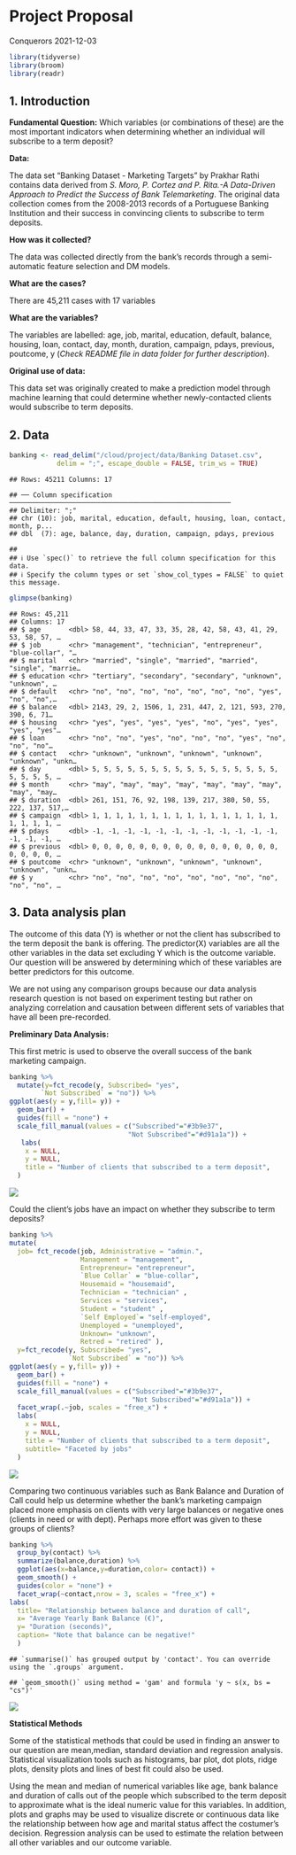 Project Proposal
================
Conquerors
2021-12-03

``` r
library(tidyverse)
library(broom)
library(readr)
```

## 1. Introduction

**Fundamental Question:** Which variables (or combinations of these) are
the most important indicators when determining whether an individual
will subscribe to a term deposit?

**Data:**

The data set “Banking Dataset - Marketing Targets” by Prakhar Rathi
contains data derived from *S. Moro, P. Cortez and P. Rita.-A
Data-Driven Approach to Predict the Success of Bank Telemarketing*. The
original data collection comes from the 2008-2013 records of a
Portuguese Banking Institution and their success in convincing clients
to subscribe to term deposits.

**How was it collected?**

The data was collected directly from the bank’s records through a
semi-automatic feature selection and DM models.

**What are the cases?**

There are 45,211 cases with 17 variables

**What are the variables?**

The variables are labelled: age, job, marital, education, default,
balance, housing, loan, contact, day, month, duration, campaign, pdays,
previous, poutcome, y (*Check README file in data folder for further
description*).

**Original use of data:**

This data set was originally created to make a prediction model through
machine learning that could determine whether newly-contacted clients
would subscribe to term deposits.

## 2. Data

``` r
banking <- read_delim("/cloud/project/data/Banking Dataset.csv",
            delim = ";", escape_double = FALSE, trim_ws = TRUE)
```

    ## Rows: 45211 Columns: 17

    ## ── Column specification ────────────────────────────────────────────────────────
    ## Delimiter: ";"
    ## chr (10): job, marital, education, default, housing, loan, contact, month, p...
    ## dbl  (7): age, balance, day, duration, campaign, pdays, previous

    ## 
    ## ℹ Use `spec()` to retrieve the full column specification for this data.
    ## ℹ Specify the column types or set `show_col_types = FALSE` to quiet this message.

``` r
glimpse(banking)
```

    ## Rows: 45,211
    ## Columns: 17
    ## $ age       <dbl> 58, 44, 33, 47, 33, 35, 28, 42, 58, 43, 41, 29, 53, 58, 57, …
    ## $ job       <chr> "management", "technician", "entrepreneur", "blue-collar", "…
    ## $ marital   <chr> "married", "single", "married", "married", "single", "marrie…
    ## $ education <chr> "tertiary", "secondary", "secondary", "unknown", "unknown", …
    ## $ default   <chr> "no", "no", "no", "no", "no", "no", "no", "yes", "no", "no",…
    ## $ balance   <dbl> 2143, 29, 2, 1506, 1, 231, 447, 2, 121, 593, 270, 390, 6, 71…
    ## $ housing   <chr> "yes", "yes", "yes", "yes", "no", "yes", "yes", "yes", "yes"…
    ## $ loan      <chr> "no", "no", "yes", "no", "no", "no", "yes", "no", "no", "no"…
    ## $ contact   <chr> "unknown", "unknown", "unknown", "unknown", "unknown", "unkn…
    ## $ day       <dbl> 5, 5, 5, 5, 5, 5, 5, 5, 5, 5, 5, 5, 5, 5, 5, 5, 5, 5, 5, 5, …
    ## $ month     <chr> "may", "may", "may", "may", "may", "may", "may", "may", "may…
    ## $ duration  <dbl> 261, 151, 76, 92, 198, 139, 217, 380, 50, 55, 222, 137, 517,…
    ## $ campaign  <dbl> 1, 1, 1, 1, 1, 1, 1, 1, 1, 1, 1, 1, 1, 1, 1, 1, 1, 1, 1, 1, …
    ## $ pdays     <dbl> -1, -1, -1, -1, -1, -1, -1, -1, -1, -1, -1, -1, -1, -1, -1, …
    ## $ previous  <dbl> 0, 0, 0, 0, 0, 0, 0, 0, 0, 0, 0, 0, 0, 0, 0, 0, 0, 0, 0, 0, …
    ## $ poutcome  <chr> "unknown", "unknown", "unknown", "unknown", "unknown", "unkn…
    ## $ y         <chr> "no", "no", "no", "no", "no", "no", "no", "no", "no", "no", …

## 3. Data analysis plan

The outcome of this data (Y) is whether or not the client has subscribed
to the term deposit the bank is offering. The predictor(X) variables are
all the other variables in the data set excluding Y which is the outcome
variable. Our question will be answered by determining which of these
variables are better predictors for this outcome.

We are not using any comparison groups because our data analysis
research question is not based on experiment testing but rather on
analyzing correlation and causation between different sets of variables
that have all been pre-recorded.

**Preliminary Data Analysis:**

This first metric is used to observe the overall success of the bank
marketing campaign.

``` r
banking %>%
  mutate(y=fct_recode(y, Subscribed= "yes", 
        `Not Subscribed` = "no")) %>%
ggplot(aes(y = y,fill= y)) +
  geom_bar() +
  guides(fill = "none") +
  scale_fill_manual(values = c("Subscribed"="#3b9e37", 
                              "Not Subscribed"="#d91a1a")) +
   labs(
    x = NULL,
    y = NULL,
    title = "Number of clients that subscribed to a term deposit",
  )
```

![](proposal_files/figure-gfm/campaign_success-1.png)<!-- -->

Could the client’s jobs have an impact on whether they subscribe to term
deposits?

``` r
banking %>%
mutate(
  job= fct_recode(job, Administrative = "admin.",
                  Management = "management", 
                  Entrepreneur= "entrepreneur",
                  `Blue Collar` = "blue-collar", 
                  Housemaid = "housemaid", 
                  Technician = "technician" , 
                  Services = "services", 
                  Student = "student" , 
                  `Self Employed`= "self-employed", 
                  Unemployed = "unemployed", 
                  Unknown= "unknown", 
                  Retred = "retired" ),
  y=fct_recode(y, Subscribed= "yes", 
               `Not Subscribed` = "no")) %>%
ggplot(aes(y = y,fill= y)) +
  geom_bar() +
  guides(fill = "none") +
  scale_fill_manual(values = c("Subscribed"="#3b9e37", 
                               "Not Subscribed"="#d91a1a")) +
  facet_wrap(.~job, scales = "free_x") +
  labs(
    x = NULL,
    y = NULL,
    title = "Number of clients that subscribed to a term deposit",
    subtitle= "Faceted by jobs"
  )
```

![](proposal_files/figure-gfm/job_impact-1.png)<!-- -->

Comparing two continuous variables such as Bank Balance and Duration of
Call could help us determine whether the bank’s marketing campaign
placed more emphasis on clients with very large balances or negative
ones (clients in need or with dept). Perhaps more effort was given to
these groups of clients?

``` r
banking %>%
  group_by(contact) %>%
  summarize(balance,duration) %>%
  ggplot(aes(x=balance,y=duration,color= contact)) +
  geom_smooth() +
  guides(color = "none") +
  facet_wrap(~contact,nrow = 3, scales = "free_x") +
labs(
  title= "Relationship between balance and duration of call",
  x= "Average Yearly Bank Balance (€)",
  y= "Duration (seconds)",
  caption= "Note that balance can be negative!"
  )
```

    ## `summarise()` has grouped output by 'contact'. You can override using the `.groups` argument.

    ## `geom_smooth()` using method = 'gam' and formula 'y ~ s(x, bs = "cs")'

![](proposal_files/figure-gfm/balance_vs_duration-1.png)<!-- -->

**Statistical Methods**

Some of the statistical methods that could be used in finding an answer
to our question are mean,median, standard deviation and regression
analysis. Statistical visualization tools such as histograms, bar plot,
dot plots, ridge plots, density plots and lines of best fit could also
be used.

Using the mean and median of numerical variables like age, bank balance
and duration of calls out of the people which subscribed to the term
deposit to approximate what is the ideal numeric value for this
variables. In addition, plots and graphs may be used to visualize
discrete or continuous data like the relationship between how age and
marital status affect the costumer’s decision. Regression analysis can
be used to estimate the relation between all other variables and our
outcome variable.
